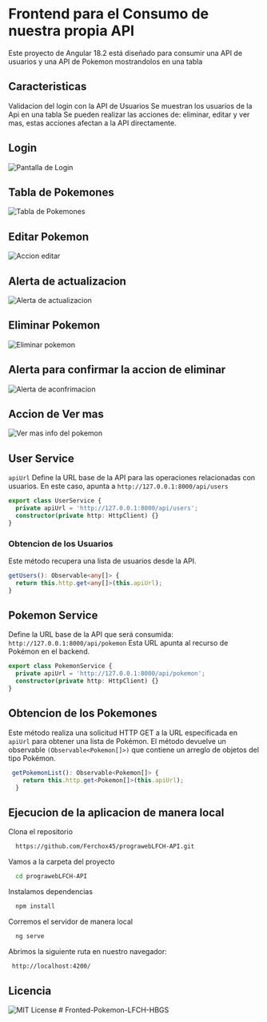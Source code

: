 # Frontend para el Consumo de nuestra propia API
Este proyecto de Angular 18.2 está diseñado para consumir una API de usuarios y una API de Pokemon mostrandolos en una tabla

## Caracteristicas
Validacion del login con la API de Usuarios
Se muestran los usuarios de la Api en una tabla
Se pueden realizar las acciones de: eliminar, editar y ver mas, estas acciones afectan a la API directamente.

## Login
![Pantalla de Login](public/image/login.jpg)

## Tabla de Pokemones
![Tabla de Pokemones](public/image/tabla%20de%20pokemones.jpg)

## Editar Pokemon
![Accion editar](public/image/editar.jpg)

## Alerta de actualizacion
![Alerta de actualizacion](public/image/alerta.jpg)

## Eliminar Pokemon
![Eliminar pokemon](public/image/Accion%20eliminar.jpg)

## Alerta para confirmar la accion de eliminar
![Alerta de aconfrimacion](public/image/confirmacion%20de%20eliminacion.jpg)

## Accion de Ver mas 
![Ver mas info del pokemon](public/image/ver%20mas%20pokemon.jpg)

## User Service
`apiUrl` Define la URL base de la API para las operaciones relacionadas con usuarios. En este caso, apunta a `http://127.0.0.1:8000/api/users`

```typescript
export class UserService {
  private apiUrl = 'http://127.0.0.1:8000/api/users';
  constructor(private http: HttpClient) {}
}
```
### Obtencion de los Usuarios
Este método recupera una lista de usuarios desde la API.
```typescript
getUsers(): Observable<any[]> {
  return this.http.get<any[]>(this.apiUrl);
}
```

## Pokemon Service
Define la URL base de la API que será consumida: `http://127.0.0.1:8000/api/pokemon`
Esta URL apunta al recurso de Pokémon en el backend.
```typescript
export class PokemonService {
  private apiUrl = 'http://127.0.0.1:8000/api/pokemon';
  constructor(private http: HttpClient) {}
}
```

## Obtencion de los Pokemones 
Este método realiza una solicitud HTTP GET a la URL especificada en `apiUrl`
para obtener una lista de Pokémon. El método devuelve un observable `(Observable<Pokemon[]>)`
que contiene un arreglo de objetos del tipo Pokémon. 
```typescript
 getPokemonList(): Observable<Pokemon[]> {
    return this.http.get<Pokemon[]>(this.apiUrl);
  }
```

## Ejecucion de la aplicacion de manera local

Clona el repositorio

```bash
  https://github.com/Ferchox45/prograwebLFCH-API.git
```

Vamos a la carpeta del proyecto

```bash
  cd prograwebLFCH-API
```

Instalamos dependencias

```bash
  npm install
```

Corremos el servidor de manera local

```bash
  ng serve
```
Abrimos la siguiente ruta en nuestro navegador:

```bash
 http://localhost:4200/
```

## Licencia
![MIT License](https://img.shields.io/badge/License-MIT-green.svg)
#   F r o n t e d - P o k e m o n - L F C H - H B G S  
 